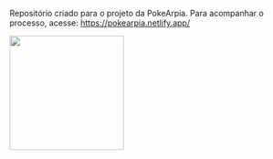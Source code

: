 Repositório criado para o projeto da PokeArpia. Para acompanhar o processo, acesse: https://pokearpia.netlify.app/

<img src=https://github.com/TheDudeThatCode/TheDudeThatCode/blob/master/Assets/Developer.gif width="200px">
